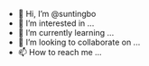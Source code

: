 - 👋 Hi, I’m @suntingbo
- 👀 I’m interested in ...
- 🌱 I’m currently learning ...
- 💞️ I’m looking to collaborate on ...
- 📫 How to reach me ...

<!---
suntingbo/suntingbo is a ✨ special ✨ repository because its `README.md` (this file) appears on your GitHub profile.
You can click the Preview link to take a look at your changes.
--->
